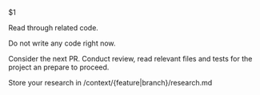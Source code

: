 $1

Read through related code.

Do not write any code right now.

Consider the next PR. Conduct review, read relevant files and tests for the project an prepare to proceed.

Store your research in /context/{feature|branch}/research.md